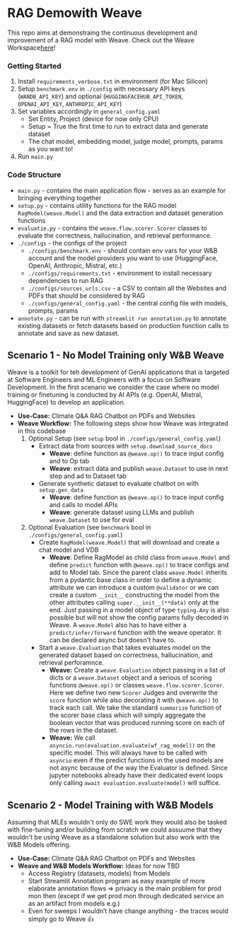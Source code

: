 # RAG Demowith Weave
This repo aims at demonstraing the continuous development and improvement of a RAG model with Weave. Check out the Weave Workspace[here](https://wandb.ai/wandb-smle/weave-cookboook-demo/weave/compare-evaluations?evaluationCallIds=%5B%2243c0f1c3-203e-4983-823c-c1134439104a%22%2C%22863675b8-b7a5-4aab-913e-75a34d085f31%22%5D)!

### Getting Started
1. Install `requirements_verbose.txt` in environment (for Mac Silicon)
2. Setup `benchmark.env` in `./config` with necessary API keys (`WANDB_API_KEY`) and optional (`HUGGINGFACEHUB_API_TOKEN`, `OPENAI_API_KEY`, `ANTHROPIC_API_KEY`)
3. Set variables accordingly in `general_config.yaml`
    - Set Entity, Project (device for now only CPU)
    - Setup = True the first time to run to extract data and generate dataset
    - The chat model, embedding model, judge model, prompts, params as you want to!
4. Run `main.py`

### Code Structure
- `main.py` - contains the main application flow - serves as an example for bringing everything together
- `setup.py` - contains utility functions for the RAG model `RagModel(weave.Model)` and the data extraction and dataset generation functions
- `evaluatie.py` - contains the `weave.flow.scorer.Scorer` classes to evaluate the correctness, hallucination, and retrieval performance.
- `./configs` - the configs of the project
    - `./configs/benchmark.env` - should contain env vars for your W&B account and the model providers you want to use (HuggingFace, OpenAI, Anthropic, Mistral, etc.)
    - `./configs/requirements.txt` - environment to install necessary dependencies to run RAG
    - `./configs/sources_urls.csv` - a CSV to contain all the Websites and PDFs that should be considered by RAG
    - `./configs/general_config.yaml` - the central config file with models, prompts, params
- `annotate.py` - can be run with `streamlit run annotation.py` to annotate existing datasets or fetch datasets based on production function calls to annotate and save as new dataset.

## Scenario 1 - No Model Training only W&B Weave
Weave is a toolkit for teh development of GenAI applications that is targeted at Software Engineers and ML Engineers with a focus on Software Development. In the first scenario we consider the case where no model training or finetuning is conducted by AI APIs (e.g. OpenAI, Mistral, HuggingFace) to develop an application. 

- **Use-Case:** Climate Q&A RAG Chatbot on PDFs and Websites    
- **Weave Workflow:** The following steps show how Weave was integrated in this codebase
    1. Optional Setup (see `setup` bool in `./configs/general_config.yaml`)
        - Extract data from sources with `setup.download_source_docs`
            - **Weave**: define function as `@weave.op()` to trace input config and to Op tab
            - **Weave**: extract data and publish `weave.Dataset` to use in next step and ad to Dataset tab
        - Generate synthetic dataset to evaluate chatbot on with `setup.gen_data`
            - **Weave**: define function as `@weave.op()` to trace input config and calls to model APIs
            - **Weave**: generate dataset using LLMs and publish `weave.Dataset` to use for eval
    2. Optional Evaluation (see `benchmark` bool in `./configs/general_config.yaml`)
        - Create `RagModel(weave.Model)` that will download and create a chat model and VDB
            - **Weave**: Define RagModel as child class from `weave.Model` and define `predict` function with `@weave.op()` to trace configs and add to Model tab. Since the parent class `weave.Model` inherits from a pydantic base class in order to define a dynamic attribute we can introduce a custom `@validator` or we can create a custom `__init__` constructing the model from the other attributes calling `super.__init__(**data)` only at the end. Just passing in a model object of type `typing.Any` is also possible but will not show the config params fully decoded in Weave. A `weave.Model` also has to have either a `predict/infer/forward` function with the weave operator. It can be declared async but doesn't have to. 
        - Start a `weave.Evaluation` that takes evaluates model on the generated dataset based on correctness, hallucination, and retrieval perforamnce.
            - **Weave:** Create a `weave.Evaluation` object passing in a list of dicts or a `weave.Dataset` object and a serious of scoring functions `@weave.op()` or classes `weave.flow.scorer.Scorer`. Here we define two new `Scorer` Judges and overwrite the `score` function while also decorating it with `@weave.op()` to track each call. We take the standard `summarize` function of the scorer base class which will simply aggregate the boolean vector that was produced running score on each of the rows in the dataset.
            - **Weave:** We call `asyncio.run(evaluation.evaluate(wf_rag_model))` on the specific model. This will always have to be called with `asyncio` even if the predict functions in the used models are not async because of the way the Evaluator is defined. Since jupyter notebooks already have their dedicated event loops only calling `await evaluation.evaluate(model)` will suffice.

## Scenario 2 - Model Training with W&B Models
Assuming that MLEs wouldn't only do SWE work they would also be tasked with fine-tuning and/or building from scratch we could assuume that they wouldn't be using Weave as a standalone solution but also work with the W&B Models offering.

- **Use-Case:** Climate Q&A RAG Chatbot on PDFs and Websites
- **Weave and W&B Models Workflow:** Ideas for now TBD
    - Access Registry (datasets, models) from Models
    - Start Streamlit Annotation program as easy example of more elaborate annotation flows ⇒ privacy is the main problem for prod mon then (except if we get prod mon through dedicated service an as an artifact from models e.g.)
    - Even for sweeps I wouldn’t have change anything - the traces would simply go to Weave 👍


